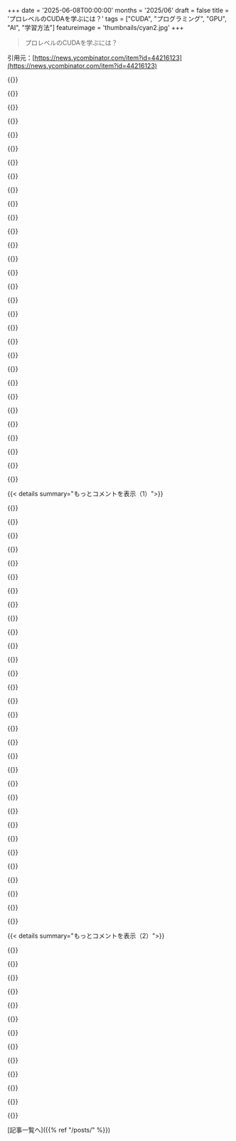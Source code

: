 +++
date = '2025-06-08T00:00:00'
months = '2025/06'
draft = false
title = 'プロレベルのCUDAを学ぶには？'
tags = ["CUDA", "プログラミング", "GPU", "AI", "学習方法"]
featureimage = 'thumbnails/cyan2.jpg'
+++

> プロレベルのCUDAを学ぶには？

引用元：[https://news.ycombinator.com/item?id=44216123](https://news.ycombinator.com/item?id=44216123)




{{<matomeQuote body="ねぇ、CUDAプログラミング学ぶにはどんな本やコース、プロジェクトが良いの？正直言うと、入りたい会社がCUDA経験を求めてるのが主な理由なんだ。でも、それは回答に影響しないはずだよ、ちょっと背景情報としてね。" userName="upmind" createdAt="2025/06/08 10:52:35" color="">}}




{{<matomeQuote body="2008年にNVIDIAのcudacontestに参加した初期のCUDAプログラマーとして、僕がやった方法を保証できるよ。<br>— NVIDIAのCUDA Programming Guideを見てね<br>— developer.nvidia.com/cuda-books-archiveにあるNVIDIAのCUDAプログラミング書籍<br>— 既存の実装を基に小さいプログラムを作り始める（C言語の強い実装知識が必要だから、必要なら磨いておいてね。）<br>— 必要なツールチェーンやコンパイラをインストールする、遊べるハードウェアがある前提だけど。<br>— GitHubにあるCUDAプロジェクトのリンク。コードを読んで、コードの説明にはLLMを使うのもありだね。<br>— 小さくても並列プログラムを作り始める、とかね。これで1、2ヶ月くらいでCUDAプログラムを書き始めるのに十分になるはずだよ。君のスキルや経験レベルは分からないけど、どんなレベルでも、2007、08年当時より今はたくさんの情報源やリソースがあるから大丈夫。6〜8週間の学習計画を立てれば、すぐできるようになるはずさ！参考になれば嬉しいよ。気軽にコメントしてくれれば、僕にできる限りのことを共有してガイドするよ。" userName="indianmouse" createdAt="2025/06/08 15:13:04" color="#45d325">}}




{{<matomeQuote body="＞遊べるハードウェアがある前提だけど<br>それについて詳しく教えてくれる？5年くらいのNVIDIAグラボがあれば十分なの？それともっと特別なものが必要？" userName="hiq" createdAt="2025/06/08 15:31:14" color="">}}




{{<matomeQuote body="5年前のカード、つまり2020年のNVIDIA Ampere RTX 30xxシリーズなら全然問題ないよ。7年前の2018年のNVIDIA Turing RTX 20xxシリーズでもまだ受け入れられるね。Turingより古いGPUは避けた方がいいよ。’Tensor Core’とか、新しいカードにある多くの機能が足りないし、新しいCUDAツールキットでのサポートもそう遠くない将来に非推奨になる可能性があるからね。でも、非常にゆっくりだから、今のところ10年前のMaxwell GPU向けのプログラムもまだ作れるけど。新しいGPUの中では、RTX 40xx SUPERシリーズ（SUPERバリアントね、オリジナルのRTX 40xxシリーズじゃないよ）が一番エネルギー効率が良いよ。一番新しいRTX 50xx GPUはRTX 40xx SUPERよりエネルギー効率が悪くて、釣り合わないほど大きな電力を消費することで、かろうじて少し高いパフォーマンスを達成してるんだ。それよりは、複数のRTX 40xx SUPERを使う方がいいかな。" userName="adrian_b" createdAt="2025/06/09 11:59:31" color="#45d325">}}




{{<matomeQuote body="俺はCUDAプログラマーじゃないんだけど、AIUI（俺が理解してる限り）では：<br>— CUDA Toolkitの最新バージョン（12.9.1とか）をインストールしたいと思うだろうね。<br>— CUDA Toolkitの各バージョンは、カードドライバーが特定のバージョン以上である必要があるんだ（例えば、ツールキットはドライバーバージョン576以上に依存する）。<br>— 古いカードでも最近のドライバーがあることが多くて、例えばGTX 1080でも最新（576.x）のドライバーがあるから、今のバージョンのCUDA Toolkitで動くはずだよ。" userName="rahimnathwani" createdAt="2025/06/08 15:44:02" color="#38d3d3">}}




{{<matomeQuote body="それぞれのNVIDIA GPUには特定のCompute Capabilityがあって（https://developer.nvidia.com/cuda-gpus）、それはCUDAを使ってプログラムできることのハードな上限になるんだ。" userName="slt2021" createdAt="2025/06/08 17:12:13" color="#ff5c5c">}}




{{<matomeQuote body="始めたばかりで勉強してる段階なら、それはそんなに気にしなくていいよ。過去10年くらいのNVIDIAカードならどれでも問題ないはず。" userName="dpe82" createdAt="2025/06/08 18:04:22" color="">}}




{{<matomeQuote body="これで役立つベンチマークはできないだろうけど、NVIDIA GPUをエミュレートする方法ってあるのかな？例えば、Dockerコンテナとかで？" userName="sanderjd" createdAt="2025/06/08 22:34:19" color="">}}




{{<matomeQuote body="どんな環境で開発してるの？まだWindowsがCUDA開発のメイン環境なの？" userName="edge17" createdAt="2025/06/08 19:53:49" color="">}}




{{<matomeQuote body="Leela Chess ZeroのCUDAコードはDCNN時代は分かりやすかったけど、transformerはまだ勉強してないんだ。<br>CUDA自体はC++に似てて簡単だけど、仕事だとAI実装が多いからAIの勉強が大変だよ。<br>fast.aiの動画が良いよ。<br>ゲーム分野の3Dグラフィックは今はもっと複雑みたい。" userName="throwaway81523" createdAt="2025/06/08 11:20:04" color="">}}




{{<matomeQuote body="このアイデアいいね！<br>コードはこれで合ってる？ https://github.com/leela-zero/leela-zero<br>初心者質問なんだけど、なんでPyTorchやTensorFlowだけじゃなくてC++やCUDAをたくさん使ってるの？<br>Leelaの学習には遅いのかな？<br>あとTensorFlowのコードがあるのはどうして？" userName="upmind" createdAt="2025/06/08 11:33:13" color="">}}




{{<matomeQuote body="それLeela Zero（囲碁）だよ、チェスじゃない。<br>古いし（2018年頃）、CUDAじゃなくてOpenCLを使ってるんだ。<br>Winograd convolutionとか、そのコードは僕がたくさん書いたんだ。<br>Leela Chess Zero（https://github.com/LeelaChessZero/lc0）は、もっと新しいGPU向けに最適化されてて、詳しい人が書いてるから、学ぶならそっちの方がずっと良いよ。" userName="henrikf" createdAt="2025/06/08 15:02:08" color="#38d3d3">}}




{{<matomeQuote body="僕の記憶だと、CUDAのコードはTensorFlowのコードより3倍くらい速かったんだ。<br>TensorFlowの方はNvidia以外のGPU用だよ。<br>GTX 1080とか2080があった頃の話ね。<br>今はどうなってるか分からないな。" userName="throwaway81523" createdAt="2025/06/08 12:15:10" color="">}}




{{<matomeQuote body="＞But if you do, you will be in high demand（需要は高い）<br>ってことだけど、今の他のソフトウェアエンジニアの仕事探しに比べて、CUDAプログラマーの仕事探しはそんなに大変じゃないってことかな？<br>今のJavaミドルウェア開発者から、CUDAとかAIを学ぶのが良い転身になるかもって考えてるんだ。" userName="robotnikman" createdAt="2025/06/08 20:47:00" color="">}}




{{<matomeQuote body="いつものJava開発者がやることに比べて、数学にずっと集中することになりそうだね。" userName="randomNumber7" createdAt="2025/06/09 15:41:53" color="">}}




{{<matomeQuote body="お金目当てなら、HPCとか数学的なことは忘れた方が良いよ。<br>その分野でPhDでも持ってないと、CUDAを秒速120文字で書けても誰も相手しない。<br>本当に稼げるのは、PTX、nvcc、cuobjdump、Nsight Systems、Nsight Computeをマスターすること。<br>CUTLASSは見るのに良いオープンソースだよ。ここから始めてみて：<br>https://christianjmills.com/series/notes/cuda-mode-notes.htm...<br>一番大事なのは、HNから離れて、本物のコーダーがいるDiscordのgpu modeに行こう：<br>https://discord.com/invite/gpumode" userName="FilosofumRex" createdAt="2025/06/09 02:24:07" color="#785bff">}}




{{<matomeQuote body="ちょっと興味があるんだけど、ドメイン（応用分野）じゃなくて、プログラミングとかアーキテクチャの側面にだけ興味がある場合でも、深く入れるものなのかな？<br>歴史的に見ても、Crayみたいな人って、HPCのドメイン自体にはそんなに興味なかったんじゃないかって思うんだけど。" userName="ferguess_k" createdAt="2025/06/13 16:43:59" color="">}}




{{<matomeQuote body="クールで本物だと思うけど、すごくニッチな分野に聞こえるね。<br>ってことは、人も場所もすごく少ないってことだ。<br>ほとんどゲーム業界とかドライバーかな。<br>ゼロから一気にそこまで行くのは大変だろうね。<br>これには本当に、本当に賢くないとダメだよ。" userName="MoonGhost" createdAt="2025/06/09 17:16:56" color="">}}




{{<matomeQuote body="CUDAのプロレベル学習に役立つリソースをたくさん紹介してるよ。gpumode.comとそのDiscord、本（Programming massively parallel processors）、nvidiaのCUDA docs、GPU-PuzzlesのGitHubとか、これで数ヶ月は忙しくなりそうだよ！<br>https://www.gpumode.com/<br>https://github.com/srush/GPU-Puzzles" userName="imjonse" createdAt="2025/06/08 11:41:21" color="#45d325">}}




{{<matomeQuote body="メインサイトは確かにリーダーボードとかで分かりにくいけど、Discordとかリソースのリンクをたどれば、ちゃんと学習資料は見つかるはずだよ。" userName="imjonse" createdAt="2025/06/09 06:54:45" color="">}}




{{<matomeQuote body="CUDAをマスターしたいなら、いくつかに分けて考えるといいかも。1. CUDAのフレームワークとかライブラリを学ぶ、2. 大規模並列計算（HPC）の考え方を学ぶ、3. 自分のやりたい分野（Transformerとか）の知識をつける。HPCの基礎が一番大事で、応用も利くと思うよ。" userName="lokimedes" createdAt="2025/06/08 11:18:23" color="#ff5733">}}




{{<matomeQuote body="元GPUエンジニアだけど、前のコメント（19529）の意見に賛成だよ。特にHPCの考え方と応用分野(#2と#3)は重要。そもそもCUDAが必要なのか、それともcuDNNみたいなCUDAベースのライブラリを使いたいのかでも違うしね。まずは並列プログラミングの基礎を理解するのが一番だと思うな。" userName="david-gpu" createdAt="2025/06/08 23:07:43" color="#38d3d3">}}




{{<matomeQuote body="「並列プログラミングの基礎を理解するのが先」って言ってたけど、それ学ぶのに何かおすすめのリソースはある？" userName="chanana" createdAt="2025/06/09 00:58:46" color="">}}




{{<matomeQuote body="質問された人じゃないけど、並列プログラミングの基礎なら、僕が他のコメントで紹介したのに加えて、この2冊も役に立つかもよ。Gregory Andrewsの「Foundations of Multithreaded, Parallel, and Distributed Programming」と、Bertil Schmidtたちの「Parallel Programming: Concepts and Practice」。" userName="rramadass" createdAt="2025/06/09 05:54:35" color="#38d3d3">}}




{{<matomeQuote body="いい提案だね。毎日の開発業務で使うような人なら、まずはGrokking Concurrencyから始めるのがいいんじゃないかな。" userName="Breza" createdAt="2025/06/13 15:25:42" color="#785bff">}}




{{<matomeQuote body="このアプローチが正しいね。（2）なしで（1）を学ぼうとすると、ひどく混乱するだけだよ。この本の推薦もするよ -＞ https://news.ycombinator.com/item?id=44216478" userName="rramadass" createdAt="2025/06/08 12:24:25" color="#ff5c5c">}}




{{<matomeQuote body="学習スタイルによると思うな。俺の場合、具体的な実装やコードをいじって学ぶ方が、抽象的な概念から入るよりずっと楽。コードで経験積めば、なんでこうするんだろうって疑問が出て、自然と一般的な概念につながるんだ。" userName="jonas21" createdAt="2025/06/08 16:48:32" color="#38d3d3">}}




{{<matomeQuote body="“学習スタイル”とは関係ないね。並列計算にはa) ハードウェアのアーキテクチャ、b) 問題の分解、c) CUDAみたいなフレームワークを使ったアルゴリズム、の3つが必要。CUDAは最後のステップだから、最初の二つを知ってるのが前提条件だよ。" userName="rramadass" createdAt="2025/06/09 05:40:45" color="#45d325">}}




{{<matomeQuote body="HPCならこれが俺の定番だったけど、今ではちょっと古いかもね。https://www.amazon.com/Introduction-Performance-Computing-Sc..." userName="lokimedes" createdAt="2025/06/08 12:57:56" color="#785bff">}}




{{<matomeQuote body="それも良い本（俺も持ってる）だけど、Ridgway Scottの本より一般的かな。そっちは数値計算の例を使ってて、章の概要はこれ -＞ https://www.jstor.org/stable/j.ctv1ddcxfs 。こういう本は言語/フレームワークが古いだけで、手法は普遍的で説明も丁寧なんだ。最近のHPCの本なら、Victor EijkhoutのThe Art of High Performance Computingが最高 -＞ https://news.ycombinator.com/item?id=38815334" userName="rramadass" createdAt="2025/06/08 14:12:03" color="#ff5c5c">}}




{{< details summary="もっとコメントを表示（1）">}}

{{<matomeQuote body="俺の個人的なCUDA学習経験を話すね。PhDでCUDAが必要なプロジェクト担当になったけど、周りに経験者はいなかった。最初はNVIDIAの公式コース（CUDA C/C++とPython版がある）をやったよ。これで概念は分かったけど、その後は試行錯誤がほとんど。古い関数やAPI変更でチュートリアルや本が使えなくなったり、GPUのバージョン違いで困ったり。<br>CUDA学習は痛みとの戦い。compute-sanitizerやNsightでのデバッグにほとんどの時間を費やすことになるから。<br>ゆっくりやろう。まずCUDAなしでできる簡単なプロジェクトをCUDAに移植して、CPUと比較してベンチマークを取って、最適化してみるのがいい。<br>一番のアドバイスは、最初は最適化を考えないこと。まずは正しく動くこと。遅くても動くカーネルの方が、速いけどメモリを壊すカーネルよりずっといいよ。" userName="elashri" createdAt="2025/06/08 11:34:13" color="#ff33a1">}}




{{<matomeQuote body="俺も似たようなPhDでの経験談をシェアするよ（結果はこれ -＞ https://github.com/NX-AI/flashrnn）。当時は基礎以上のチュートリアルは見つからなかった。<br>GPUの仕組みとアーキテクチャを理解したら、次のワークフローを薦めるね。<br>1. まず、高レベルの言語で書かれたベースラインと比較できる環境を作る。<br>2. 緊急のプロジェクトがないなら、既存の問題（MatMulが最初の例）を改善/再実装。特定の機能を学ぶためだけに例を使う。<br>3. 機能を簡単なものから順番に書く。ループ、グリッドで並列化、グローバルメモリ、共有メモリ、レジスタ、行列乗算、mma (TensorCore)。<br>4. CUDA C Programming Guideを繰り返す。読んで覚えるだけじゃダメ。適用して学ぶ。<br>5. ユースケースにもよるけど、CUTLASSやThunderKittenみたいな高レベル抽象化も考慮。Jax/Torch環境なら、CUDAレベル前にまずTritonを使うのもいい。<br>全体的に、痛みはあるだろうね。PTXまでマスターするのは時間がかかるよ。" userName="korbip" createdAt="2025/06/08 13:09:58" color="#45d325">}}




{{<matomeQuote body="＞ CUDA学習は痛みとの戦い。compute-sanitizerやNsightでのデバッグにほとんどの時間を費やすことになるから。<br>これマジで分かりすぎてツラい。" userName="kevmo314" createdAt="2025/06/08 12:25:03" color="">}}




{{<matomeQuote body="これはGPUプログラミングの良い入門になるかもね：https://builds.modular.com/puzzles/introduction.html 。ハードウェア非依存でGPUの概念を説明してて、実装パズルで理解を確認できる。元はhttps://github.com/srush/GPU-Puzzles だけど、こっちはCUDA向けだよ。" userName="CalmDream" createdAt="2025/06/14 17:41:43" color="#ff5733">}}




{{<matomeQuote body="俺はこれで高校生を教えてたよ。プロレベルには足りないだろうけど、始めるには十分で、そこから自分で進めるはず。https://youtu.be/86FAWCzIe_4?si=buqdqWASNPbMQy" userName="sputknick" createdAt="2025/06/08 14:21:07" color="#38d3d3">}}




{{<matomeQuote body="ディープラーニングとかChatGPT目的で聞いてるなら、まず「本当に必要？」って自問自答すべきだよ。CUDAのスキルは機械学習モデルを組むのとは全然違うんだ。ウェブ開発の仕事のためにTLSライブラリの作り方を学ぶみたいなもんで、全く別のスキル。CUDAはゲーム開発者とかグラフィックス、HPC（高性能計算）やハードウェアエンジニアの領域。機械学習の開発や研究って視点だと、ただの実装の話でしかない。<br>自分が何をしたいか、ハッキリさせた方がいい。人事部は広い網を張るもんだけど（ジュニアなのに「経験3〜5年」って募集が多いけど、実際はそこまで気にしてないみたいに）、採用する会社もGPUからユーザー向け製品まで全部理解してるユニコーンみたいな開発者を祈ってるだけって場合が多い。普段の仕事はほとんどPythonなのにね。" userName="Onavo" createdAt="2025/06/08 11:33:42" color="#ff33a1">}}




{{<matomeQuote body="まだ試してないけど、これ良さそうだよ：https://leetgpu.com/" userName="ForgotIdAgain" createdAt="2025/06/08 11:34:05" color="">}}




{{<matomeQuote body="CUDA GPGPUプログラミングは、特定の並列問題を解くために生まれたんだ。だから、そういう問題を学ぶとCUDAベースの並列プログラミングがよくわかるようになるよ。CUDAのリソースと並行して、この古い本も読むのをおすすめするね。<br>『Scientific Parallel Computing』 by L. Ridgway Scott et. al. って本。URLはこれ：https://press.princeton.edu/books/hardcover/9780691119359/sc..." userName="rramadass" createdAt="2025/06/08 12:08:14" color="#38d3d3">}}




{{<matomeQuote body="俺の意見ね：「CUDAを学ぶ」こと自体が大事なんじゃなくて、学びたいのは二つあるんだ。一つはGPUハードウェアのアーキテクチャ、もう一つはアルゴリズムの並列化。CUDA固有の話なら、NvidiaのCUDA Programming Guideで言語の基本は学べるけど、こういう仕事で求められるのは、アルゴリズムを並列化してハードウェアの性能を最大限に引き出すスキルなんだ。" userName="canyp" createdAt="2025/06/08 17:08:07" color="#45d325">}}




{{<matomeQuote body="この分野のプロの人に質問なんだけど、CUDAエンジニアが必要とされる仕事、ポジション、会社ってどこなんだろう？ 今の理解だと、多くの会社はPyTorchとかCUDAの成果物を使ってるけど、直接CUDAを開発するのはあんまり一般的じゃない気がしてるんだ。だから、もっとCUDAをがっつり使う会社や役割を知りたいなー。" userName="mekpro" createdAt="2025/06/08 15:32:42" color="">}}




{{<matomeQuote body="うちのチームは地理空間データで使ってるよ。スリッピーマップタイルをラスタライズして、GPUでラスタサマリーをやってる。ちょっと変わったケースだけど、ほとんどのピクセルは独立して処理できるからかなりうまくいくんだ。その後、行ごとに並列でサマリーして、最後にまとめる感じ。ただ、今はGPUへのコピーがボトルネックになってるけどね。" userName="kloop" createdAt="2025/06/08 15:48:53" color="">}}




{{<matomeQuote body="Prefix scanが良いGPUプログラミングの入門になるよ：https://developer.download.nvidia.com/compute/cuda/2_2/sdk/w...<br>これで、こういう仕事が楽しいかどうかわかるはず。もし楽しかったら、そこそこ最適化されたGEMMをやってみて、それからFlashAttentionの論文を追って、基本的なバージョンを実装してみるのがいい。" userName="SonOfLilit" createdAt="2025/06/08 23:33:46" color="#45d325">}}




{{<matomeQuote body="他の意見は全部無視していい。まずはCUDA Thrustから始めな。サンプルの使い方をじっくり学んで、他のプロジェクトでThrustがどう使われてるかを見てみるんだ。1〜2年したらcubに進むといい。<br>アルゴリズムは自分でイチから実装しちゃダメだぞ。最近のアーキテクチャで decent occupancy （適切な占有率）を出すのはめちゃくちゃ難しいんだ。Thrustとcubを使えば、だいたいのケース（80%）は対応できるし、妥当なトレードオフでほとんどの作業をやってくれるからね。<br>https://developer.nvidia.com/thrust" userName="alecco" createdAt="2025/06/08 18:51:27" color="#45d325">}}




{{<matomeQuote body="リンクをざっと見た感じは良さそうだね。でも、TBBとの比較が分かんないんだ。TBBのGPUネイティブ版でもあるの？もしTBBの実装がCPU上なら…それは単に違うハードウェアを比較してるだけじゃん。紛らわしいし、正直じゃないって言われてもおかしくないレベルだよ。" userName="bee_rider" createdAt="2025/06/08 20:48:31" color="">}}




{{<matomeQuote body="TBBとの比較はさ、10年前にNVIDIAのGPUがIntelのCPUより並列問題でずっと速いってことをみんなに納得させようとしてた頃の、マーケティングの残り物だよ。" userName="alecco" createdAt="2025/06/09 08:44:43" color="">}}




{{<matomeQuote body="ごく普通のノートPCで簡単なCUDAプログラムを動かすのに使えるGPUエミュレータとかない？メカニクスとかツールチェーンに慣れるためにさ。" userName="math_dandy" createdAt="2025/06/08 15:49:56" color="">}}




{{<matomeQuote body="https://leetgpu.com/ は、セットアップなしでウェブページ上で簡単なCUDAプログラムを実行できるエミュレータだよ。ちょっと試してみるには良い方法だと思うな。" userName="corysama" createdAt="2025/06/08 16:47:30" color="#785bff">}}




{{<matomeQuote body="普通のノートPCでもNVIDIAのGPUがあれば、エミュレーションじゃなくて普通のCUDAが使えるよ。データセンター向けのGPUだけじゃなくて、たくさんの一般向けコンシューマーGPUもサポートされてるんだ。" userName="gkbrk" createdAt="2025/06/08 15:51:57" color="#ff5c5c">}}




{{<matomeQuote body="最近の普通のノートPCにはGPUなんて載ってないよ。iGPUがあれば基本的な作業には十分なんだから。" userName="bee_rider" createdAt="2025/06/08 20:50:02" color="">}}




{{<matomeQuote body="最近はGPU付きのVPSも手に入れられるよ。めちゃくちゃ安いわけじゃないけど、この業界の人なら手が届く値段じゃないかな。" userName="throwaway81523" createdAt="2025/06/08 22:43:55" color="#45d325">}}




{{<matomeQuote body="GPUプログラミングで解きたい問題を自分で選んで、必要なことを学びながら進めるのが一番だと思うよ。NVIDIAのブログ記事とか、学ぶ途中でめちゃくちゃ役に立つんだ。<br>例えばこれとかね: https://devblogs.nvidia.com/cuda-pro-tip-write-flexible-kern..." userName="tkuraku" createdAt="2025/06/08 13:57:23" color="#785bff">}}




{{<matomeQuote body="「Programming Massively Parallel Processors」っていう本と、「CUDA_MODE」っていうYouTubeチャンネルがあるよ。YouTubeは本をベースにしてるみたいだね。<br>チャンネルは見つけられなかったけど、これがプレイリストだよ: https://www.youtube.com/watch?v=LuhJEEJQgUM&list=PLVEjdmwEDk...<br>これが終われば、しっかりした基礎ができるはずだよ。" userName="sremani" createdAt="2025/06/08 16:07:51" color="#38d3d3">}}




{{<matomeQuote body="俺はCUDAプログラマーじゃないけど、これを見るとSparkとかSQLに似てると思うんだ。https://gfxcourses.stanford.edu/cs149/fall24/lecture/datapar... とか見てみて。<br>だから、forループを使わないプログラミングに慣れることから始めるのがコツかもね。" userName="fifilura" createdAt="2025/06/08 16:55:06" color="#ff33a1">}}




{{<matomeQuote body="プロジェクトで学ぶのが好きで、グラフィックスやってるからGPU Gemsシリーズが大好き。例えばこれね。https://developer.nvidia.com/gpugems/gpugems3/part-v-physics...<br>Appleプラットフォームの開発者として、実はこれらの本をやり遂げてCUDA部分をMetalに変換する方法を理解したんだ。それが内容をさらに深く理解するのに役立った。<br>やった理由の一つは—これは数年前のことだけど—MLとかゲーム開発とかだけでなく、並列アルゴリズムや考え方がいかに中心になっているかを考えて、問題解決への並列アプローチに関する思考を研ぎ澄ませたかったからだよ。" userName="gdubs" createdAt="2025/06/08 17:07:57" color="#38d3d3">}}




{{<matomeQuote body="C++の経験があれば、基本的にはすぐに飛び込めるよ。このYouTubeシリーズが本当に役に立ったんだ。https://www.youtube.com/playlist?list=PLxNPSjHT5qvtYRVdNN1yD...<br>この動画を見て、プロダクションデータ分析パイプラインのボトルネックだったカーネルのタイリングバージョンを実装できて、パフォーマンスを2倍以上に改善できたんだ。学ぶことはもっとたくさんあるけど、この動画シリーズは始めるのに最高の場所だったね。" userName="lacker" createdAt="2025/06/09 00:34:37" color="#45d325">}}




{{<matomeQuote body="Nvidia自身が有料のコースシリーズを持ってるよ。ちょっと古いけど、まだ関係あると思う。買ったんだけど、まだ始めてないんだ。夏休みにやるつもり。" userName="weinzierl" createdAt="2025/06/08 12:02:50" color="">}}




{{<matomeQuote body="CUDAにはコ口ナ禍の前、AIブーム前に少しだけ触れたことがあるんだ。<br>始めるのは簡単だった。そしてwarps、SM’s、基本的な概念まで結構良い学習曲線があった。それから整数opcodesを深く掘り下げられたんだけど、これが超クールだったね。計算部分はかなり最適化できたし、大きな壁はなかった。<br>でも、メモリロードを完璧にして、hw（warp groups、divergence、L2 cache split thing、scheduling）に近づくのはかなり大変だった。<br>CUDAは始めるのにかなり良い＼楽しいと思うし、初心者プログラマーでもかなり遠くまで行けると思う。でも、深く入り込んでCPUに対して本当のアドバンテージを出すのは難しいね。<br>加えて、Nvidiaが市場をセグメントしてる問題もある—古いGPUにはあるopcodeがあったり（CUDA archは順方互換がない）、H100みたいな”AI”チップに予約されてるopcodeがあったりする。だから、H100とRTX5090の両方で速いコードを書くのは超大変なんだ。さらに各カードはSM数やメモリ容量、帯域幅が違うっていう事実も加わって…不可能な互換性行列に行き着く。<br>TLDR: 始めは良くて楽しい。計算部分の最適化は結構いける。でも、色んなチップやメモリアクセスの互換性を出すのは難しい。始める時は、特定の問題、特定のチップ、特定の命令セットを選ぶべきだね。" userName="majke" createdAt="2025/06/08 13:12:26" color="#ff5c5c">}}




{{<matomeQuote body="よく言われるように「Just Do It」ってやつ。配列をソートしたり、最大要素を見つけたりするCUDAコアを書き始めてみたら？" userName="dist-epoch" createdAt="2025/06/08 11:15:33" color="">}}




{{<matomeQuote body="これ同意！それに加えてリソースで補うと良いよ。理想的には、自分のプログラムの中で並列化できるタスクを見つけること。（これが何かを学ぶのも重要！）そしてそれをCUDAに切り替えるんだ。もしなければ、n-bodyシミュレーションみたいな簡単な例題を作ってみると良いよ。" userName="the__alchemist" createdAt="2025/06/08 13:42:21" color="">}}




{{<matomeQuote body="それより、どのブランドのGPUでも動くライブラリを使えるようになりたいな。それが選択肢にないなら、待つ！" userName="amelius" createdAt="2025/06/08 11:19:54" color="">}}

{{</details>}}




{{< details summary="もっとコメントを表示（2）">}}

{{<matomeQuote body="それならPyTorchを学べば？ブランド間でハードウェアは根本的に違うんだよ。CPUのx86みたいな標準はないんだ。<br>だから、HIPIFYみたいなものでコードをAPI間で変換できるかもしれないけど、少なくともGPUプログラミングでは、それぞれの違いを学ぶか、どれか一つを選んでそれでやっていくのが合理的だと思うな。" userName="latchkey" createdAt="2025/06/08 15:10:32" color="#38d3d3">}}




{{<matomeQuote body="CUDA経験が必要な仕事っていうのは、ほとんどの場合torchだけじゃ不十分だからなんだよ。" userName="horsellama" createdAt="2025/06/08 17:41:31" color="">}}




{{<matomeQuote body="これって基本的にMojoがやろうとしてることじゃない？Modularによると「Vendor independent GPU programmability」らしいよ。" userName="labberdabberdoo" createdAt="2025/06/14 11:15:30" color="">}}




{{<matomeQuote body="これマジでイライラするんだよね！Vulkan computeは…微妙。実用的なのCudaだけって感じだから使ってるわ。Vulkanとか他の誰かがちゃんと競合してほしいけど、そうなるまではCuda使うよ。" userName="the__alchemist" createdAt="2025/06/08 13:42:59" color="">}}




{{<matomeQuote body="https://github.com/KomputeProject/kompute と https://shader-slang.org/ って使えるようになってきてる？何でも動くし、自動微分できるらしいよ。" userName="corysama" createdAt="2025/06/08 16:51:38" color="">}}




{{<matomeQuote body="VulkanがOpenGLみたいにヤバいって認めて、直そうと動き出したのがVulkanised 2025までかかったんだってさ。<br>AppleのOpenCL、AMDのMantle、NVidiaのVulkan-HppとSlang、これらがなかったらKhronosの標準規格ってもっとひどかったろうな。<br>VulkanはOpenGLのツールよりはマシだよ。LunarGがあるし、誰かがVulkan SDK全体にお金出してるから。<br>”規格だけ出して、実装やツールはコミュニティに任せる”って姿勢じゃ、プライベートAPIのツールみたいな生産性は出ないってこと。<br>IntelやAMDも含めて、GPUベンダーはKhronosの規格をベースにしてても、自社独自のCompute APIを推したがるんだよね。" userName="pjmlp" createdAt="2025/06/08 14:52:48" color="#785bff">}}




{{<matomeQuote body="”規格だけ出して、実装やツールはコミュニティに任せる”って姿勢ね。<br>Khronosはメンバー企業が出資する団体で、彼らがハードウェアで規格を実装したり、エコシステムに依存したりしてるんだ。<br>例えば、競合するGPUベンダーは、委員会の会議と並行して規格を実装するのが普通だよ。<br>Khronosで会社を代表してる人って、大体その規格を実装するチームのリーダーなんだよね。<br>ソース：昔Khronosで雇用主の代表してた。外交手腕と技術力が同じくらい必要な、大変で報われない仕事だったよ。" userName="david-gpu" createdAt="2025/06/08 23:19:44" color="#ff33a1">}}




{{<matomeQuote body="知ってる知ってる。メンバー企業がKhronosの規格をどう実装してるか、あと自社の独自APIと比較すると、開発ツールの使いやすさとか開発者体験が実際どうなってるかよくわかるよね。" userName="pjmlp" createdAt="2025/06/09 08:01:35" color="">}}




{{<matomeQuote body="zigとrustはどっちもGPUにネイティブコンパイル目指してるよ。CudaとHIPが提供するのは、ヘテロジニアスコンピューティングの実行環境、つまりCPUとGPUでコードを実行するときの定型コードを隠してくれるってこと。" userName="Cloudef" createdAt="2025/06/08 14:10:15" color="">}}




{{<matomeQuote body="P106-90を20ドルで買って、日付アプリを並列処理に移植し始めたぜ。" userName="epirogov" createdAt="2025/06/08 12:48:18" color="">}}




{{<matomeQuote body="クールなものをとにかく作ってみなよ。<br>コードレビューしてくれる人を見つけるのが大事。<br>だってコードレビューが一番勉強になるんだからさ。" userName="matt3210" createdAt="2025/06/08 18:44:00" color="">}}




{{<matomeQuote body="いいか悪いかは別として、プロレベルになるにはプロの現場での実務経験しかほぼないんだよ。<br>仕事を見つけるのは仕事を探す努力しかないし、それは勉強してるフリよりずっと大変。<br>だから、もしCUDAを学びたいなら、仕事のこと考えずに、ただ学びたいから学ぶのが良いよ。<br>学校出たらそれが本来の学び方だから。頑張ってね。" userName="brudgers" createdAt="2025/06/08 19:02:35" color="#ff5c5c">}}

{{</details>}}



[記事一覧へ]({{% ref "/posts/" %}})
